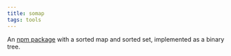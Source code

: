 ```yaml
---
title: somap
tags: tools
---
```

An [npm package](https://www.npmjs.com/package/somap) with a sorted map and sorted set, implemented as a binary tree. 


